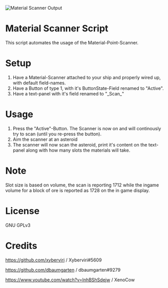 ![Material Scanner Output](https://github.com/xyberviri/Starbase/blob/main/YOLO/Material-Scanner/%E2%80%8CMaterial_scanner.jpg)

# Material Scanner Script
This script automates the usage of the Material-Point-Scanner.

# Setup
1. Have a Material-Scanner attached to your ship and properly wired up, with default field-names.
2. Have a Button of type 1, with it's ButtonState-Field renamed to "Active".
3. Have a text-panel with it's field renamed to "\_Scan\_"

# Usage
1. Press the "Active"-Button. The Scanner is now on and will continously try to scan (until you re-press the button).
2. Aim the scanner at an asteroid
3. The scanner will now scan the asteroid, print it's content on the text-panel along with how many slots the materials will take. 

# Note 
Slot size is based on volume, the scan is reporting 1712 while the ingame volume for a block of ore is reported as 1728 on the in game display. 

# License
GNU GPLv3

# Credits
https://github.com/xyberviri / Xyberviri#5609

https://github.com/dbaumgarten / dbaumgarten#9279

https://www.youtube.com/watch?v=lnhBShSdejw / XenoCow
